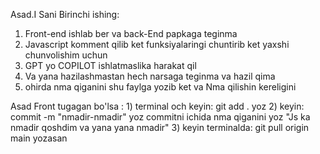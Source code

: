 Asad.I Sani Birinchi ishing:
  1) Front-end ishlab ber va back-End papkaga teginma
  2) Javascript komment qilib ket funksiyalaringi chuntirib ket yaxshi chunvolishim uchun
  3) GPT yo COPILOT ishlatmaslika harakat qil 
  4) Va yana hazilashmastan hech narsaga teginma va hazil qima 
  5) ohirda nma qiganini shu faylga yozib ket va Nma qilishin kereligini
  
  Asad Front tugagan bo'lsa :
      1) terminal och keyin:   git add .     yoz
      2) keyin: commit -m "nmadir-nmadir" yoz  commitni ichida nma qiganini yoz "Js ka nmadir qoshdim va yana yana nmadir"
      3) keyin terminalda:  git pull origin main    yozasan